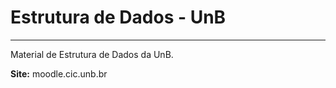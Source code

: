 # Estrutura de Dados - UnB
***
 Material de Estrutura de Dados da UnB.
 
 **Site:** moodle.cic.unb.br
